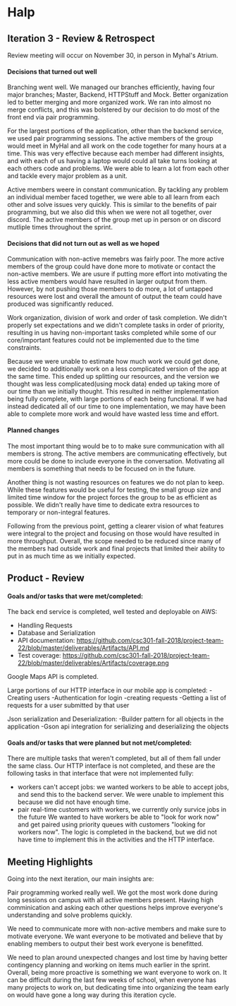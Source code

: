 # Halp
## Iteration 3 - Review & Retrospect

Review meeting will occur on November 30, in person in Myhal's Atrium.

#### Decisions that turned out well

 Branching went well. We managed our branches efficiently, having four major branches; Master, Backend, HTTPStuff and Mock. Better   organization led to better merging and more organized work. We ran into almost no merge conflicts, and this was bolstered by our decision to do most of the front end via pair programming.
 
 For the largest portions of the application, other than the backend service, we used pair programming sessions. The active members of the group would meet in MyHal and all work on the code together for many hours at a time. This was very effective because each member had different insights, and with each of us having a laptop would could all take turns looking at each others code and problems. We were able to learn a lot from each other and tackle every major problem as a unit. 
 
 Active members weere in constant communication. By tackling any problem an individual member faced together, we were able to all learn from each other and solve issues very quickly. This is similar to the benefits of pair programming, but we also did this when we were not all together, over discord. The active members of the group met up in person or on discord mutliple times throughout the sprint. 
 

#### Decisions that did not turn out as well as we hoped
 
 Communication with non-active memebrs was fairly poor. The more active members of the group could have done more to motivate or contact the non-active members. We are usure if putting more effort into motivating the less active members would have resulted in larger output from them. However, by not pushing those members to do more, a lot of untapped resources were lost and overall the amount of output the team could have produced was significantly reduced. 
 
 Work organization, division of work and order of task completion. We didn't properly set expectations and we didn't complete tasks in order of priority, resulting in us having non-important tasks completed while some of our core/important features could not be implemented due to the time constraints.
 
 Because we were unable to estimate how much work we could get done, we decided to additionally work on a less complicated version of the app at the same time. This ended up splitting our resources, and the version we thought was less complicated(using mock data) ended up taking more of our time than we initially thought. This resulted in neither implementation being fully complete, with large portions of each being functional. If we had instead dedicated all of our time to one implementation, we may have been able to complete more work and would have wasted less time and effort. 


#### Planned changes
 
 The most important thing would be to to make sure communication with all members is strong. The active members are communicating effectively, but more could be done to include everyone in the conversation. Motivating all members is something that needs to be focused on in the future. 
 
 Another thing is not wasting resources on features we do not plan to keep. While these features would be useful for testing, the small group size and limited time window for the project forces the group to be as efficient as possible. We didn't really have time to dedicate extra resources to temporary or non-integral features. 
 
 Following from the previous point, getting a clearer vision of what features were integral to the project and focusing on those would have resulted in more throughput. Overall, the scope needed to be reduced since many of the members had outside work and final projects that limited their ability to put in as much time as we initially expected. 


## Product - Review

#### Goals and/or tasks that were met/completed:
 
The back end service is completed, well tested and deployable on AWS:
   - Handling Requests
   - Database and Serialization
   - API documentation: https://github.com/csc301-fall-2018/project-team-22/blob/master/deliverables/Artifacts/API.md
   - Test coverage: https://github.com/csc301-fall-2018/project-team-22/blob/master/deliverables/Artifacts/coverage.png

 
 Google Maps API is completed.
 
 Large portions of our HTTP interface in our mobile app is completed:
    -Creating users
    -Authentication for login
    -creating requests
    -Getting a list of requests for a user submitted by that user
 
 Json serialization and Deserialization:
       -Builder pattern for all objects in the application
       -Gson api integration for serializing and deserializing the objects


 

#### Goals and/or tasks that were planned but not met/completed:
There are multiple tasks that weren't completed, but all of them fall under the same class. Our HTTP interface is not completed, and these are the following tasks in that interface that were not implemented fully: 
   - workers can't accept jobs: we wanted workers to be able to accept jobs, and send this to the backend server. We were unable to implement this because we did not have enough time.
   - pair real-time customers with workers, we currently only survice jobs in the future
     We wanted to have workers be able to "look for work now" and get paired using priority queues with customers "looking for workers        now". The logic is completed in the backend, but we did not have time to implement this in the activities and the HTTP interface. 


## Meeting Highlights

Going into the next iteration, our main insights are:

 Pair programming worked really well. We got the most work done during long sessions on campus with all active members present. Having high comminication and asking each other questions helps improve everyone's understanding and solve problems quickly. 
 
 We need to communicate more with non-active members and make sure to motivate everyone. We want everyone to be motivated and believe that by enabling members to output their best work everyone is benefitted. 
 
 We need to plan around unexpected changes and lost time by having better contingency planning and working on items much earlier in the sprint. Overall, being more proactive is something we want everyone to work on. It can be difficult during the last few weeks of school, when everyone has many projects to work on, but dedicating time into organizing the team early on would have gone a long way during this iteration cycle.  


